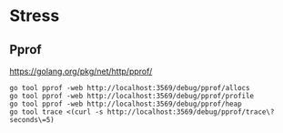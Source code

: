 # Stress

## Pprof

https://golang.org/pkg/net/http/pprof/

```
go tool pprof -web http://localhost:3569/debug/pprof/allocs
go tool pprof -web http://localhost:3569/debug/pprof/profile
go tool pprof -web http://localhost:3569/debug/pprof/heap
go tool trace <(curl -s http://localhost:3569/debug/pprof/trace\?seconds\=5)
```